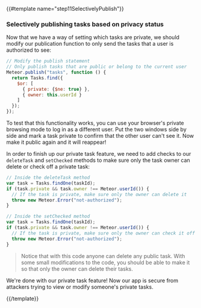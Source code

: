 {{#template name="step11SelectivelyPublish"}}

### Selectively publishing tasks based on privacy status

Now that we have a way of setting which tasks are private, we should modify our
publication function to only send the tasks that a user is authorized to see:

```js
// Modify the publish statement
// Only publish tasks that are public or belong to the current user
Meteor.publish("tasks", function () {
  return Tasks.find({
    $or: [
      { private: {$ne: true} },
      { owner: this.userId }
    ]
  });
});
```

To test that this functionality works, you can use your browser's private browsing mode to log in as a different user. Put the two windows side by side and mark a task private to confirm that the other user can't see it. Now make it public again and it will reappear!

In order to finish up our private task feature, we need to add checks to our `deleteTask` and `setChecked` methods to make sure only the task owner can delete or check off a private task:

```js
// Inside the deleteTask method
var task = Tasks.findOne(taskId);
if (task.private && task.owner !== Meteor.userId()) {
  // If the task is private, make sure only the owner can delete it
  throw new Meteor.Error("not-authorized");
}

// Inside the setChecked method
var task = Tasks.findOne(taskId);
if (task.private && task.owner !== Meteor.userId()) {
  // If the task is private, make sure only the owner can check it off
  throw new Meteor.Error("not-authorized");
}
```

> Notice that with this code anyone can delete any public task. With some small modifications to the code, you should be able to make it so that only the owner can delete their tasks.

We're done with our private task feature! Now our app is secure from attackers trying to view or modify someone's private tasks.

{{/template}}
